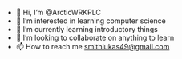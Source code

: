 - 👋 Hi, I’m @ArcticWRKPLC
- 👀 I’m interested in learning computer science
- 🌱 I’m currently learning introductory things
- 💞️ I’m looking to collaborate on anything to learn
- 📫 How to reach me smithlukas49@gmail.com
